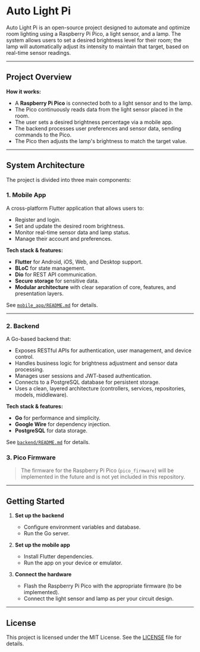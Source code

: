 # Auto Light Pi

Auto Light Pi is an open-source project designed to automate and optimize room lighting using a Raspberry Pi Pico, a light sensor, and a lamp. The system allows users to set a desired brightness level for their room; the lamp will automatically adjust its intensity to maintain that target, based on real-time sensor readings.

---

## Project Overview

**How it works:**  
- A **Raspberry Pi Pico** is connected both to a light sensor and to the lamp.
- The Pico continuously reads data from the light sensor placed in the room.
- The user sets a desired brightness percentage via a mobile app.
- The backend processes user preferences and sensor data, sending commands to the Pico.
- The Pico then adjusts the lamp's brightness to match the target value.

---

## System Architecture

The project is divided into three main components:

### 1. Mobile App

A cross-platform Flutter application that allows users to:
- Register and login.
- Set and update the desired room brightness.
- Monitor real-time sensor data and lamp status.
- Manage their account and preferences.

**Tech stack & features:**
- **Flutter** for Android, iOS, Web, and Desktop support.
- **BLoC** for state management.
- **Dio** for REST API communication.
- **Secure storage** for sensitive data.
- **Modular architecture** with clear separation of core, features, and presentation layers.

See [`mobile_app/README.md`](mobile_app/README.md) for details.

---

### 2. Backend

A Go-based backend that:
- Exposes RESTful APIs for authentication, user management, and device control.
- Handles business logic for brightness adjustment and sensor data processing.
- Manages user sessions and JWT-based authentication.
- Connects to a PostgreSQL database for persistent storage.
- Uses a clean, layered architecture (controllers, services, repositories, models, middleware).

**Tech stack & features:**
- **Go** for performance and simplicity.
- **Google Wire** for dependency injection.
- **PostgreSQL** for data storage.

See [`backend/README.md`](backend/README.md) for details.

### 3. Pico Firmware 
> The firmware for the Raspberry Pi Pico (`pico_firmware`) will be implemented in the future and is not yet included in this repository.
---

## Getting Started

1. **Set up the backend**  
   - Configure environment variables and database.
   - Run the Go server.

2. **Set up the mobile app**  
   - Install Flutter dependencies.
   - Run the app on your device or emulator.

3. **Connect the hardware**  
   - Flash the Raspberry Pi Pico with the appropriate firmware (to be implemented).
   - Connect the light sensor and lamp as per your circuit design.

---

## License

This project is licensed under the MIT License. See the [LICENSE](LICENSE) file for details.